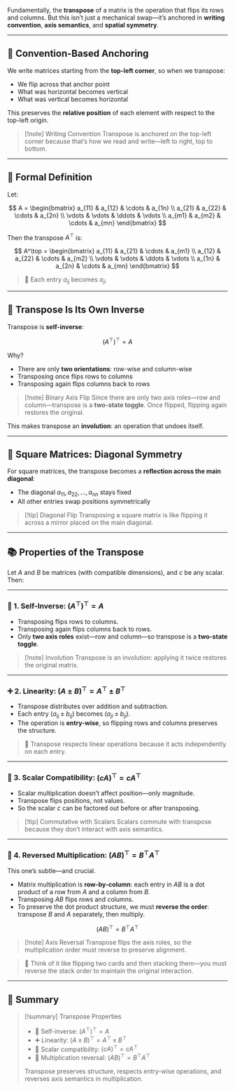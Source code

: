 Fundamentally, the **transpose** of a matrix is the operation that flips its rows and columns. But this isn’t just a mechanical swap—it’s anchored in **writing convention**, **axis semantics**, and **spatial symmetry**.

---

## 📐 Convention-Based Anchoring

We write matrices starting from the **top-left corner**, so when we transpose:

- We flip across that anchor point
- What was horizontal becomes vertical
- What was vertical becomes horizontal

This preserves the **relative position** of each element with respect to the top-left origin.

> [!note] Writing Convention
> Transpose is anchored on the top-left corner because that’s how we read and write—left to right, top to bottom.

---

## 🔁 Formal Definition

Let:

$$
A = \begin{bmatrix}
a_{11} & a_{12} & \cdots & a_{1n} \\
a_{21} & a_{22} & \cdots & a_{2n} \\
\vdots & \vdots & \ddots & \vdots \\
a_{m1} & a_{m2} & \cdots & a_{mn}
\end{bmatrix}
$$

Then the transpose $A^\top$ is:

$$
A^\top = \begin{bmatrix}
a_{11} & a_{21} & \cdots & a_{m1} \\
a_{12} & a_{22} & \cdots & a_{m2} \\
\vdots & \vdots & \ddots & \vdots \\
a_{1n} & a_{2n} & \cdots & a_{mn}
\end{bmatrix}
$$

> 📎 Each entry $a_{ij}$ becomes $a_{ji}$

---

## 🔄 Transpose Is Its Own Inverse

Transpose is **self-inverse**:

$$
(A^\top)^\top = A
$$

Why?

- There are only **two orientations**: row-wise and column-wise
- Transposing once flips rows to columns
- Transposing again flips columns back to rows

> [!note] Binary Axis Flip
> Since there are only two axis roles—row and column—transpose is a **two-state toggle**. Once flipped, flipping again restores the original.

This makes transpose an **involution**: an operation that undoes itself.

---

## 🔷 Square Matrices: Diagonal Symmetry

For square matrices, the transpose becomes a **reflection across the main diagonal**:

- The diagonal $a_{11}, a_{22}, \dots, a_{nn}$ stays fixed
- All other entries swap positions symmetrically

> [!tip] Diagonal Flip
> Transposing a square matrix is like flipping it across a mirror placed on the main diagonal.

---

## 📚 Properties of the Transpose

Let $A$ and $B$ be matrices (with compatible dimensions), and $c$ be any scalar. Then:

---

### 🔁 1. Self-Inverse: $(A^\top)^\top = A$

- Transposing flips rows to columns.
- Transposing again flips columns back to rows.
- Only **two axis roles** exist—row and column—so transpose is a **two-state toggle**.

> [!note] Involution
> Transpose is an involution: applying it twice restores the original matrix.

---

### ➕ 2. Linearity: $(A \pm B)^\top = A^\top \pm B^\top$

- Transpose distributes over addition and subtraction.
- Each entry $(a_{ij} \pm b_{ij})$ becomes $(a_{ji} \pm b_{ji})$.
- The operation is **entry-wise**, so flipping rows and columns preserves the structure.

> 📎 Transpose respects linear operations because it acts independently on each entry.

---

### 🔢 3. Scalar Compatibility: $(cA)^\top = cA^\top$

- Scalar multiplication doesn’t affect position—only magnitude.
- Transpose flips positions, not values.
- So the scalar $c$ can be factored out before or after transposing.

> [!tip] Commutative with Scalars
> Scalars commute with transpose because they don’t interact with axis semantics.

---

### 🔄 4. Reversed Multiplication: $(AB)^\top = B^\top A^\top$

This one’s subtle—and crucial.

- Matrix multiplication is **row-by-column**: each entry in $AB$ is a dot product of a row from $A$ and a column from $B$.
- Transposing $AB$ flips rows and columns.
- To preserve the dot product structure, we must **reverse the order**: transpose $B$ and $A$ separately, then multiply.

$$
(AB)^\top = B^\top A^\top
$$

> [!note] Axis Reversal
> Transpose flips the axis roles, so the multiplication order must reverse to preserve alignment.

> 📎 Think of it like flipping two cards and then stacking them—you must reverse the stack order to maintain the original interaction.

---

## 🧾 Summary

> [!summary] Transpose Properties
> - 🔁 Self-inverse: $(A^\top)^\top = A$
> - ➕ Linearity: $(A \pm B)^\top = A^\top \pm B^\top$
> - 🔢 Scalar compatibility: $(cA)^\top = cA^\top$
> - 🔄 Multiplication reversal: $(AB)^\top = B^\top A^\top$
>
> Transpose preserves structure, respects entry-wise operations, and reverses axis semantics in multiplication.



